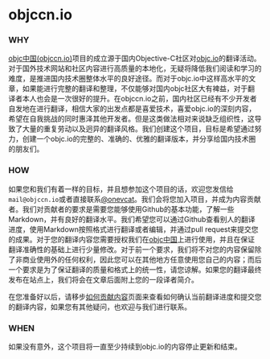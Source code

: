 objccn.io
========

### WHY

[objc中国(objccn.io)](http://objccn.io)项目的成立源于国内Objective-C社区对[objc.io](http://objc.io)的翻译活动。对于国外技术网站和社区内容进行高质量的本地化，无疑将降低我们阅读和学习的难度，是推进国内技术圈整体水平的良好途径。而对于objc.io中这样高水平的文章，如果能进行完整的翻译和整理，不仅能够对国内objc社区大有裨益，对于翻译者本人也会是一次很好的提升。在objccn.io之前，国内社区已经有不少开发者自发地在进行翻译，相信大家的出发点都是喜爱技术，喜爱objc.io的深刻内容，希望在自我挑战的同时惠泽其他开发者。但是这类做法相对来说缺乏组织性，这导致了大量的重复劳动以及迥异的翻译风格。我们创建这个项目，目标是希望通过努力，创建一个objc.io的完整的、准确的、优雅的翻译版本，并分享给国内技术圈的朋友们。

### HOW

如果您和我们有着一样的目标，并且想参加这个项目的话，欢迎您发信给`mail@objccn.io`或者直接联系[@onevcat](http://weibo.com/onevcat)。我们会将您加入项目，并成为内容贡献者。我们对贡献者的要求是需要您能够使用Github的基本功能，了解一些Markdown，并有良好的翻译水平。我们希望您可以通过Github查看别人的翻译进度，使用Markdown按照格式进行翻译或者编辑，并通过pull request来提交您的成果。对于您的翻译内容您需要授权我们在[objc中国](http://objccn.io)上进行使用，并且在保证翻译准确性的基础上进行少量修改。对于前一个要求，我们将不对您的内容保留除了非商业使用外的任何权利，因此您可以在其他地方任意使用您自己的内容；而后一个要求是为了保证翻译的质量和格式上的统一性，请您谅解。如果您的翻译最终发布在站点上，我们将会在文章后面附上您的一段译者简介。

在您准备好以后，请移步[如何贡献内容](https://github.com/objccn/articles/wiki/如何贡献内容)页面来查看如何确认当前翻译进度和提交您的翻译内容，如果您有其他疑问，也欢迎与我们进行联系。

### WHEN

如果没有意外，这个项目将一直至少持续到objc.io的内容停止更新和结束。